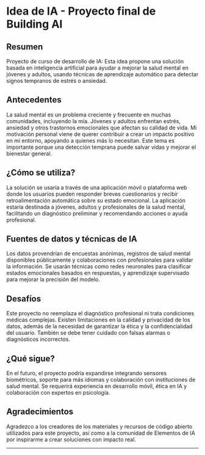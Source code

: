# Idea de IA - Proyecto final de Building AI

## Resumen

Proyecto de curso de desarrollo de IA: Esta idea propone una solución basada en inteligencia artificial para ayudar a mejorar la salud mental en jóvenes y adultos, usando técnicas de aprendizaje automático para detectar signos tempranos de estrés o ansiedad.

## Antecedentes

La salud mental es un problema creciente y frecuente en muchas comunidades, incluyendo la mía. Jóvenes y adultos enfrentan estrés, ansiedad y otros trastornos emocionales que afectan su calidad de vida. Mi motivación personal viene de querer contribuir a crear un impacto positivo en mi entorno, apoyando a quienes más lo necesitan. Este tema es importante porque una detección temprana puede salvar vidas y mejorar el bienestar general.

## ¿Cómo se utiliza?

La solución se usaría a través de una aplicación móvil o plataforma web donde los usuarios pueden responder breves cuestionarios y recibir retroalimentación automática sobre su estado emocional. La aplicación estaría destinada a jóvenes, adultos y profesionales de la salud mental, facilitando un diagnóstico preliminar y recomendando acciones o ayuda profesional.

## Fuentes de datos y técnicas de IA

Los datos provendrían de encuestas anónimas, registros de salud mental disponibles públicamente y colaboraciones con profesionales para validar la información. Se usarán técnicas como redes neuronales para clasificar estados emocionales basados en respuestas, y aprendizaje supervisado para mejorar la precisión del modelo.

## Desafíos

Este proyecto no reemplaza el diagnóstico profesional ni trata condiciones médicas complejas. Existen limitaciones en la calidad y privacidad de los datos, además de la necesidad de garantizar la ética y la confidencialidad del usuario. También se debe tener cuidado con falsas alarmas o diagnósticos incorrectos.

## ¿Qué sigue?

En el futuro, el proyecto podría expandirse integrando sensores biométricos, soporte para más idiomas y colaboración con instituciones de salud mental. Se requerirá experiencia en desarrollo móvil, ética en IA y colaboración con expertos en psicología.

## Agradecimientos

Agradezco a los creadores de los materiales y recursos de código abierto utilizados para este proyecto, así como a la comunidad de Elementos de IA por inspirarme a crear soluciones con impacto real.

---

